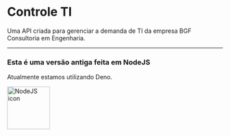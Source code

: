 # Controle TI

Uma API criada para gerenciar a demanda de TI da empresa BGF Consultoria em Engenharia.

---

### Esta é uma versão antiga feita em NodeJS
Atualmente estamos utilizando Deno.



[<img alt="NodeJS icon" src="https://www.svgrepo.com/show/376337/node-js.svg" width="100px"/>](https://nodejs.org/)

